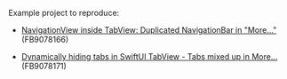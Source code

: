 Example project to reproduce:

* [NavigationView inside TabView: Duplicated NavigationBar in "More..." ](https://stackoverflow.com/questions/67076068/navigationview-inside-tabview-duplicated-navigationbar-in-more-overflow-it) (FB9078166)

* [Dynamically hiding tabs in SwiftUI TabView - Tabs mixed up in More...](https://stackoverflow.com/questions/67076168/dynamically-hiding-tabs-in-swiftui-tabview-tabs-mixed-up-in-more-overflow-i) (FB9078171)

